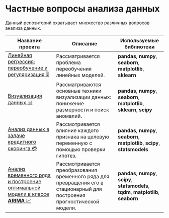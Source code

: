 # Частные вопросы анализа данных

Данный репозиторий охватывает множество различных вопросов анализа данных.

| Название проекта | Описание | Используемые библиотеки|
| ------ | ------ | ------ |
| [Линейная регрессия: переобучение и регуляризация 🎚](https://github.com/voropaevv/specific_questions_of_DA/tree/master/overfitting_linear_models) | Рассматривается проблема переобучения линейных моделей. | __pandas__, __numpy__, __seaborn__, __matplotlib__, __sklearn__ |
| [Визуализация данных 📊](https://github.com/voropaevv/specific_questions_of_DA/tree/master/data_visualization) | Рассматриваются основные техники визуализации данных: понижение размерности и поиск аномалий. |__pandas__, __numpy__, __seaborn__, __matplotlib__, __sklearn__, __scipy__|
| [Анализ данных в задаче кредитного скоринга 💳](https://github.com/voropaevv/specific_questions_of_DA/tree/master/credit_scoring) | Рассмотривается влияние каждого признака на целевую переменную с помощью проверки гипотез. |__pandas__, __numpy__, __seaborn__, __matplotlib__, __scipy__, __statsmodels__|
| [Анализ временного ряда и построение оптимальной модели в классе __ARIMA__ 📈](https://github.com/voropaevv/specific_questions_of_DA/tree/master/salary_forecasting) | Рассмотривается преобразования временного ряда для превращения его в стационарный для построения прогностической модели. |__pandas__, __numpy__, __scipy__, __statsmodels__, __tqdm__, __matplotlib__, __seaborn__|

